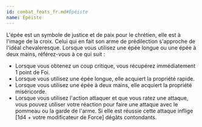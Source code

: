 ```yaml
---
id: combat_feats_fr.md#Épéiste
name: Épéiste
---
```


L'épée est un symbole de justice et de paix pour le chrétien, elle est à l'image de la croix. Celui qui en fait son arme de prédilection s'approche de l'idéal chevaleresque. Lorsque vous utilisez une épée longue ou une épée à deux mains, référez-vous à ce qui suit :

* Lorsque vous obtenez un coup critique, vous récupérez immédiatement 1 point de Foi.
* Lorsque vous utilisez une épée longue, elle acquiert la propriété rapide.
* Lorsque vous utilisez une épée à deux mains, elle acquiert la propriété miséricorde.
* Lorsque vous utilisez l'action attaquer et que vous ratez une attaque, vous pouvez utiliser votre réaction pour faire une attaque avec le pommeau ou la garde de l'arme. Si elle est réussie cette attaque inflige [1d4 + votre modificateur de Force] dégâts contondants.

